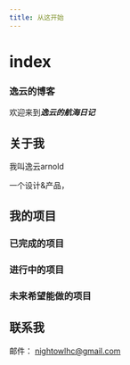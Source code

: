 ```yaml
---
title: 从这开始
---
```

# index

### 逸云的博客

欢迎来到***逸云的航海日记***

## 关于我

我叫逸云arnold

一个设计&产品，

## 我的项目


### 已完成的项目
### 进行中的项目


### 未来希望能做的项目


## 联系我
邮件： nightowlhc@gmail.com